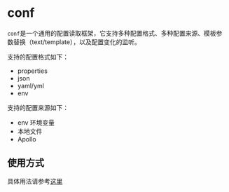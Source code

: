 # conf

`conf`是一个通用的配置读取框架，它支持多种配置格式、多种配置来源、模板参数替换（text/template），以及配置变化的监听。

支持的配置格式如下：

- properties
- json
- yaml/yml
- env

支持的配置来源如下：

- env 环境变量
- 本地文件
- Apollo

## 使用方式

具体用法请参考[这里](examples)
